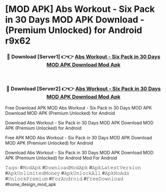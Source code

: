 # [MOD APK] Abs Workout - Six Pack in 30 Days MOD APK Download - (Premium Unlocked) for Android r9x62



<div align="center">
<h3>🔴 Download [Server1] 👉👉 <a href="https://momento.my/?title=Abs_Workout_-_Six_Pack_in_30_Days_MOD_APK_Download">Abs Workout - Six Pack in 30 Days MOD APK Download Mod Apk</a></h3><br>

<h3>🔴 Download [Server2] 👉👉 <a href="https://momento.my/?title=Abs_Workout_-_Six_Pack_in_30_Days_MOD_APK_Download">Abs Workout - Six Pack in 30 Days MOD APK Download Mod Apk</a></h3>
</div>



Free Download APK MOD Abs Workout - Six Pack in 30 Days MOD APK Download MOD APK (Premium Unlocked) for Android

Download Abs Workout - Six Pack in 30 Days MOD APK Download MOD APK (Premium Unlocked) for Android

Free APK MOD Abs Workout - Six Pack in 30 Days MOD APK Download MOD APK (Premium Unlocked) for Android

Download Abs Workout - Six Pack in 30 Days MOD APK Download MOD APK (Premium Unlocked) for Android Mod For Android

𝚃𝚊𝚐𝚜: #𝙼𝚘𝚍𝙰𝚙𝚔 #𝙳𝚘𝚠𝚗𝚕𝚘𝚊𝚍𝙼𝚘𝚍𝙰𝚙𝚔 #𝙰𝚙𝚔𝙻𝚊𝚝𝚎𝚜𝚝𝚅𝚎𝚛𝚜𝚒𝚘𝚗 #𝙰𝚙𝚔𝚄𝚗𝚕𝚒𝚖𝚒𝚝𝚎𝚍𝙼𝚘𝚗𝚎𝚢 #𝙰𝚙𝚔𝚄𝚗𝚕𝚘𝚌𝚔𝙰𝚕𝚕 #𝙰𝚙𝚔𝙽𝚘𝙰𝚍𝚜 #𝚄𝚗𝚕𝚘𝚌𝚔𝙿𝚛𝚎𝚖𝚒𝚞𝚖 #𝙵𝚘𝚛𝙰𝚗𝚍𝚛𝚘𝚒𝚍 #𝙵𝚛𝚎𝚎𝙳𝚘𝚠𝚗𝚕𝚘𝚊𝚍 #home_design_mod_apk

